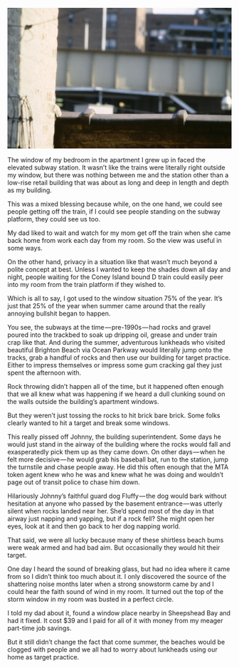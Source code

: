 <!-----
title: Throwing Rocks at the Building
description: About How — When Summer Came Around — Kids Waiting for the Coney Island Bound Subway Train Would Throw Rocks at the Building I Lived In
date: '2018-07-28T05:04:19.902Z'
slug: 815c227c5e37
----->

![](../img/Throwing-Rocks-at-the-Building.jpg)
<!--A view of the Ocean Parkway subway station from my bedroom window. (Photo by Jack Szwergold; Taken sometime in the early 1990s)-->

The window of my bedroom in the apartment I grew up in faced the elevated subway station. It wasn’t like the trains were literally right outside my window, but there was nothing between me and the station other than a low-rise retail building that was about as long and deep in length and depth as my building.

This was a mixed blessing because while, on the one hand, we could see people getting off the train, if I could see people standing on the subway platform, they could see us too.

My dad liked to wait and watch for my mom get off the train when she came back home from work each day from my room. So the view was useful in some ways.

On the other hand, privacy in a situation like that wasn’t much beyond a polite concept at best. Unless I wanted to keep the shades down all day and night, people waiting for the Coney Island bound D train could easily peer into my room from the train platform if they wished to.

Which is all to say, I got used to the window situation 75% of the year. It’s just that 25% of the year when summer came around that the really annoying bullshit began to happen.

You see, the subways at the time — pre-1990s — had rocks and gravel poured into the trackbed to soak up dripping oil, grease and under train crap like that. And during the summer, adventurous lunkheads who visited beautiful Brighton Beach via Ocean Parkway would literally jump onto the tracks, grab a handful of rocks and then use our building for target practice. Either to impress themselves or impress some gum cracking gal they just spent the afternoon with.

Rock throwing didn’t happen all of the time, but it happened often enough that we all knew what was happening if we heard a dull clunking sound on the walls outside the building’s apartment windows.

But they weren’t just tossing the rocks to hit brick bare brick. Some folks clearly wanted to hit a target and break some windows.

This really pissed off Johnny, the building superintendent. Some days he would just stand in the airway of the building where the rocks would fall and exasperatedly pick them up as they came down. On other days — when he felt more decisive — he would grab his baseball bat, run to the station, jump the turnstile and chase people away. He did this often enough that the MTA token agent knew who he was and knew what he was doing and wouldn’t page out of transit police to chase him down.

Hilariously Johnny’s faithful guard dog Fluffy — the dog would bark without hesitation at anyone who passed by the basement entrance — was utterly silent when rocks landed near her. She’d spend most of the day in that airway just napping and yapping, but if a rock fell? She might open her eyes, look at it and then go back to her dog napping world.

That said, we were all lucky because many of these shirtless beach bums were weak armed and had bad aim. But occasionally they would hit their target.

One day I heard the sound of breaking glass, but had no idea where it came from so I didn’t think too much about it. I only discovered the source of the shattering noise months later when a strong snowstorm came by and I could hear the faith sound of wind in my room. It turned out the top of the storm window in my room was busted in a perfect circle.

I told my dad about it, found a window place nearby in Sheepshead Bay and had it fixed. It cost $39 and I paid for all of it with money from my meager part-time job savings.

But it still didn’t change the fact that come summer, the beaches would be clogged with people and we all had to worry about lunkheads using our home as target practice.
